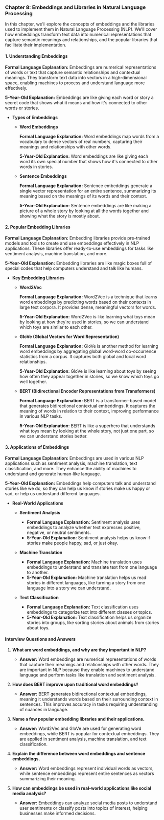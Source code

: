 ### Chapter 8: Embeddings and Libraries in Natural Language Processing

In this chapter, we'll explore the concepts of embeddings and the libraries used to implement them in Natural Language Processing (NLP). We'll cover how embeddings transform text data into numerical representations that capture semantic meanings and relationships, and the popular libraries that facilitate their implementation.

#### 1. Understanding Embeddings

**Formal Language Explanation:**
Embeddings are numerical representations of words or text that capture semantic relationships and contextual meanings. They transform text data into vectors in a high-dimensional space, enabling machines to process and understand language more effectively.

**5-Year-Old Explanation:**
Embeddings are like giving each word or story a secret code that shows what it means and how it's connected to other words or stories.

- **Types of Embeddings**

  - **Word Embeddings**
    
    **Formal Language Explanation:**
    Word embeddings map words from a vocabulary to dense vectors of real numbers, capturing their meanings and relationships with other words.

    **5-Year-Old Explanation:**
    Word embeddings are like giving each word its own special number that shows how it's connected to other words in stories.

  - **Sentence Embeddings**
    
    **Formal Language Explanation:**
    Sentence embeddings generate a single vector representation for an entire sentence, summarizing its meaning based on the meanings of its words and their context.

    **5-Year-Old Explanation:**
    Sentence embeddings are like making a picture of a whole story by looking at all the words together and showing what the story is mostly about.

#### 2. Popular Embedding Libraries

**Formal Language Explanation:**
Embedding libraries provide pre-trained models and tools to create and use embeddings effectively in NLP applications. These libraries offer ready-to-use embeddings for tasks like sentiment analysis, machine translation, and more.

**5-Year-Old Explanation:**
Embedding libraries are like magic boxes full of special codes that help computers understand and talk like humans.

- **Key Embedding Libraries**

  - **Word2Vec**
    
    **Formal Language Explanation:**
    Word2Vec is a technique that learns word embeddings by predicting words based on their contexts in large text corpora. It provides dense, meaningful vectors for words.

    **5-Year-Old Explanation:**
    Word2Vec is like learning what toys mean by looking at how they're used in stories, so we can understand which toys are similar to each other.

  - **GloVe (Global Vectors for Word Representation)**
    
    **Formal Language Explanation:**
    GloVe is another method for learning word embeddings by aggregating global word-word co-occurrence statistics from a corpus. It captures both global and local word relationships.

    **5-Year-Old Explanation:**
    GloVe is like learning about toys by seeing how often they appear together in stories, so we know which toys go well together.

  - **BERT (Bidirectional Encoder Representations from Transformers)**
    
    **Formal Language Explanation:**
    BERT is a transformer-based model that generates bidirectional contextual embeddings. It captures the meaning of words in relation to their context, improving performance in various NLP tasks.

    **5-Year-Old Explanation:**
    BERT is like a superhero that understands what toys mean by looking at the whole story, not just one part, so we can understand stories better.

#### 3. Applications of Embeddings

**Formal Language Explanation:**
Embeddings are used in various NLP applications such as sentiment analysis, machine translation, text classification, and more. They enhance the ability of machines to understand and generate human-like language.

**5-Year-Old Explanation:**
Embeddings help computers talk and understand stories like we do, so they can help us know if stories make us happy or sad, or help us understand different languages.

- **Real-World Applications**

  - **Sentiment Analysis**
    - **Formal Language Explanation:** Sentiment analysis uses embeddings to analyze whether text expresses positive, negative, or neutral sentiments.
    - **5-Year-Old Explanation:** Sentiment analysis helps us know if stories make people happy, sad, or just okay.

  - **Machine Translation**
    - **Formal Language Explanation:** Machine translation uses embeddings to understand and translate text from one language to another.
    - **5-Year-Old Explanation:** Machine translation helps us read stories in different languages, like turning a story from one language into a story we can understand.

  - **Text Classification**
    - **Formal Language Explanation:** Text classification uses embeddings to categorize text into different classes or topics.
    - **5-Year-Old Explanation:** Text classification helps us organize stories into groups, like sorting stories about animals from stories about toys.

#### Interview Questions and Answers

1. **What are word embeddings, and why are they important in NLP?**
   - **Answer:** Word embeddings are numerical representations of words that capture their meanings and relationships with other words. They are important in NLP because they enable machines to understand language and perform tasks like translation and sentiment analysis.

2. **How does BERT improve upon traditional word embeddings?**
   - **Answer:** BERT generates bidirectional contextual embeddings, meaning it understands words based on their surrounding context in sentences. This improves accuracy in tasks requiring understanding of nuances in language.

3. **Name a few popular embedding libraries and their applications.**
   - **Answer:** Word2Vec and GloVe are used for generating word embeddings, while BERT is popular for contextual embeddings. They are applied in sentiment analysis, machine translation, and text classification.

4. **Explain the difference between word embeddings and sentence embeddings.**
   - **Answer:** Word embeddings represent individual words as vectors, while sentence embeddings represent entire sentences as vectors summarizing their meaning.

5. **How can embeddings be used in real-world applications like social media analysis?**
   - **Answer:** Embeddings can analyze social media posts to understand user sentiments or classify posts into topics of interest, helping businesses make informed decisions.
